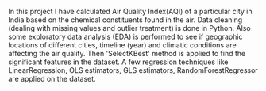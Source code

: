 In this project I have calculated Air Quality Index(AQI) of a particular city in India based on the chemical constituents found in the air. 
Data cleaning (dealing with missing values and outlier treatment) is done in Python. 
Also some exploratory data analysis (EDA) is performed to see if geographic locations of different cities, timeline (year) and climatic conditions are affecting the air quality.
Then 'SelectKBest' method is applied to find the significant features in the dataset. 
A few regression techniques like LinearRegression, OLS estimators, GLS estimators, RandomForestRegressor are applied on the dataset.
